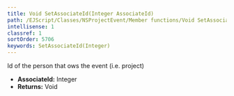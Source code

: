 ```yaml
---
title: Void SetAssociateId(Integer AssociateId)
path: /EJScript/Classes/NSProjectEvent/Member functions/Void SetAssociateId(Integer p_0)
intellisense: 1
classref: 1
sortOrder: 5706
keywords: SetAssociateId(Integer)
---
```



Id of the person that ows the event (i.e. project)



* **AssociateId:** Integer
* **Returns:** Void


